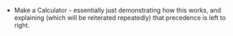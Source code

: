   - Make a Calculator - essentially just demonstrating how this works, and explaining (which will be reiterated repeatedly) that precedence is left to right.
